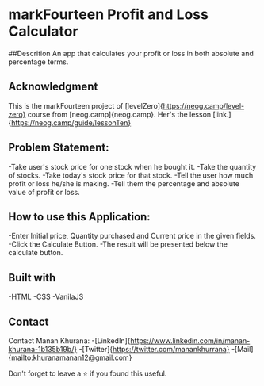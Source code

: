 # markFourteen Profit and Loss Calculator
##Descrition
An app that calculates your profit or loss in both absolute and percentage terms.

## Acknowledgment
This is the markFourteen project of [levelZero]{https://neog.camp/level-zero} course from [neog.camp]{neog.camp}. Her's the lesson [link.]{https://neog.camp/guide/lessonTen}

## Problem Statement:
-Take user's stock price for one stock when he bought it.
-Take the quantity of stocks.
-Take today's stock price for that stock.
-Tell the user how much profit or loss he/she is making.
-Tell them the percentage and absolute value of profit or loss.

## How to use this Application:
-Enter Initial price, Quantity purchased and Current price in the given fields.
-Click the Calculate Button.
-The result will be presented below the calculate button.

## Built with
-HTML
-CSS
-VanilaJS

## Contact
Contact Manan Khurana:
-[LinkedIn]{https://www.linkedin.com/in/manan-khurana-1b135b19b/}
-[Twitter]{https://twitter.com/manankhurrana}
-[Mail]{mailto:khuranamanan12@gmail.com}

Don't forget to leave a ⭐ if you found this useful.
